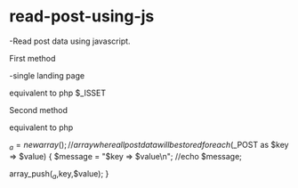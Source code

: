 # read-post-using-js


-Read post data using javascript.  

First method 

-single landing page

equivalent to php  $_ISSET   



Second method 

equivalent to  php  

$_a=new array();  // array where all post data will be stored
foreach($_POST as $key => $value)
{
   $message = "$key => $value\n";
//echo $message;

array_push($_a,$key,$value);
  }       



